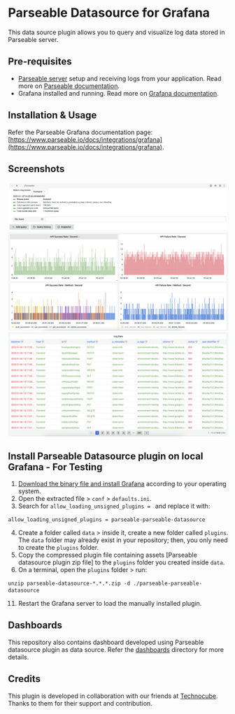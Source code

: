 # Parseable Datasource for Grafana

This data source plugin allows you to query and visualize log data stored in Parseable server.

## Pre-requisites

- [Parseable server](https://github.com/parseablehq/parseable) setup and receiving logs from your application. Read more on [Parseable documentation](https://www.parseable.io/docs/quick-start).
- Grafana installed and running. Read more on [Grafana documentation](https://grafana.com/docs/grafana/latest/installation/).

## Installation & Usage

Refer the Parseable Grafana documentation page: [https://www.parseable.io/docs/integrations/grafana](https://www.parseable.io/docs/integrations/grafana).

## Screenshots

![query editor](https://github.com/parseablehq/parseable-datasource/blob/main/src/img/query-editor.png?raw=true)
![log dashboard](https://github.com/parseablehq/parseable-datasource/blob/main/src/img/log-visualisation.png?raw=true)
![log text view](https://github.com/parseablehq/parseable-datasource/blob/main/src/img/log-view-text.png?raw=true)

## Install Parseable Datasource plugin on local Grafana - For Testing

1. [Download the binary file and install Grafana](https://grafana.com/docs/grafana/latest/setup-grafana/installation/) according to your operating system.
2. Open the extracted file > `conf` > `defaults.ini`.
3. Search for `allow_loading_unsigned_plugins = ` and replace it with:

```
allow_loading_unsigned_plugins = parseable-parseable-datasource
```

4. Create a folder called `data` > inside it, create a new folder called `plugins`. The `data` folder may already exist in your repository; then, you only need to create the `plugins` folder.
5. Copy the compressed plugin file containing assets [Parseable datasource plugin zip file] to the `plugins` folder you created inside `data`.
6. On a terminal, open the `plugins` folder > run:

```
unzip parseable-datasource-*.*.*.zip -d ./parseable-parseable-datasource
```
11. Restart the Grafana server to load the manually installed plugin.

## Dashboards

This repository also contains dashboard developed using Parseable datasource plugin as data source. Refer the [dashboards](./dashboards/) directory for more details.

## Credits

This plugin is developed in collaboration with our friends at [Technocube](https://www.technocube.co/). Thanks to them for their support and contribution.
